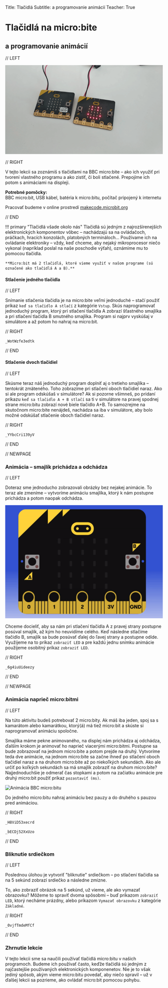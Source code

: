 Title:   Tlačidlá
Subtitle:    a programovanie animácií
Teacher:	True

# Tlačidlá na micro:bite
## a programovanie animácií

// LEFT

![Obrázok BBC micro:bitu](images/microbit_two_smile.png)

// RIGHT

<div markdown="1" class="lection-desc">
V tejto lekcii sa zoznámiš s tlačidlami na BBC micro:bite – ako ich využiť pri tvorení vlastného programu a ako
zistiť, či boli stlačené. Prepojíme ich potom s animáciami na displeji.
</div>

**Potrebné pomôcky:**  
BBC micro:bit, USB kábel, batéria k micro:bitu, počítač pripojený k internetu

Pracovať budeme v online prostredí [makecode.microbit.org](https://makecode.microbit.org/)

// END

!!! primary "Tlačidlá všade okolo nás"
	Tlačidlá sú jedným z najrozšírenejších elektronických komponentov vôbec – nachádzajú sa na ovládačoch, práčkach,
	hracích konzolách, platobných termináloch... Používame ich na ovládanie elektroniky – vždy, keď chceme, aby nejaký
	mikroprocesor niečo vykonal (napríklad poslal na naše poschodie výťah), oznámime mu to pomocou tlačidla.

	**Micro:bit má 2 tlačidlá, ktoré vieme využiť v našom programe (sú označené ako tlačidlá A a B).**

#### Stlačenie jedného tlačidla

// LEFT

Snímanie stlačenia tlačidla je na micro:bite veľmi jednoduché – stačí použiť príkaz `keď sa tlačidlo A stlačí`
z kategórie `Vstup`. Skús naprogramovať jednoduchý program, ktorý pri stlačení tlačidla A zobrazí šťastného smajlíka
a pri stlačení tlačidla B smutného smajlíka. Program si najprv vyskúšaj v simulátore a až potom ho nahraj na micro:bit.

// RIGHT

```makecode
_WotWzfe3edtk
```

// END

#### Stlačenie dvoch tlačidiel

// LEFT

Skúsme teraz náš jednoduchý program doplniť aj o tretieho smajlíka – tentokrát zmäteného. Toho zobrazíme pri stlačení
oboch tlačidiel naraz. Ako si ale program odskúšaš v simulátore? Ak si pozorne všimneš, po pridaní príkazu
`keď sa tlačidlo A + B stlačí`  sa ti v simulátore na pravej spodnej strane micro:bitu zobrazí nové biele tlačidlo A+B.
To samozrejme na skutočnom micro:bite nenájdeš, nachádza sa iba v simulátore, aby bolo možné odskúšať stlačenie oboch
tlačidiel naraz.

// RIGHT

```makecode
_YYbcCri139yV
```

// END

// NEWPAGE

### Animácia – smajlík prichádza a odchádza

// LEFT

Doteraz sme jednoducho zobrazovali obrázky bez nejakej animácie. To teraz ale zmeníme – vytvoríme animáciu smajlíka,
ktorý k nám postupne prichádza a potom naopak odchádza.

![Animácia micro:bitu](images/makecode_smile_animation.gif)

Chceme docieliť, aby sa nám pri stlačení tlačidla A z pravej strany postupne posúval smajlík, až kým ho neuvidíme celého.
Keď následne stlačíme tlačidlo B, smajlík sa bude posúvať ďalej do ľavej strany a postupne odíde. Využijeme na to príkaz
`zobraziť LED` a pre každú jednu snímku animácie použijeme osobitný príkaz `zobraziť LED`.

// RIGHT

```makecode
_6g4iuUideezy
```

// END

// NEWPAGE

### Animácia naprieč micro:bitmi

// LEFT

Na túto aktivitu budeš potrebovať 2 micro:bity. Ak máš iba jeden, spoj sa s kamarátom alebo kamarátkou, ktorý(á) má tiež micro:bit
a skúste si naprogramovať animáciu spoločne.

Smajlíka máme pekne animovaného, na displej nám prichádza aj odchádza, ďalším krokom je animovať ho naprieč viacerými
micro:bitmi. Postupne sa bude zobrazovať na jednom micro:bite a potom prejde na druhý. Vytvoríme teda dve
animácie, na jednom micro:bite sa začne ihneď po stlačení oboch tlačidiel naraz a na druhom micro:bite až po niekoľkých
sekundách. Ako ale určiť po koľkých sekundách sa má smajlík zobraziť na druhom micro:bite? Najjednoduchšie je odmerať čas stopkami a potom na začiatku
animácie pre druhý micro:bit použiť príkaz `pozastaviť (ms)`.

![Animácia BBC micro:bitu](images/makecode_smile_animation_moving.gif) 

Do jedného micro:bitu nahraj animáciu bez pauzy a do druhého s pauzou pred animáciou.

// RIGHT

```makecode-no-link
_H8ViD53xecrd
```

```makecode-link-only
_bECDj52XxUzo
```

// END

### Bliknutie srdiečkom

// LEFT

Poslednou úlohou je vytvoriť "bliknutie" srdiečkom – po stlačení tlačidla sa na 5 sekúnd zobrazí srdiečko a následne zmizne.

To, ako zobraziť obrázok na 5 sekúnd, už vieme, ale ako vymazať obrazovku? Môžeme to spraviť dvoma spôsobmi – buď
príkazom `zobraziť LED`, ktorý necháme prázdny, alebo príkazom `Vymazať obrazovku` z kategórie `Základné`.

// RIGHT

```makecode
_0vjfTmdeMfCf
```

// END

### Zhrnutie lekcie
V tejto lekcii sme sa naučili používať tlačidlá micro:bitu v našich programoch. Budeme ich používať často,
keďže tlačidlá sú jedným z najčastejšie používaných elektronických komponenetov. Nie je to však jediný spôsob, akým vieme
micro:bitu povedať, aby niečo spravil – už v ďalšej lekcii sa pozrieme, ako ovládať micro:bit pomocou pohybu.

